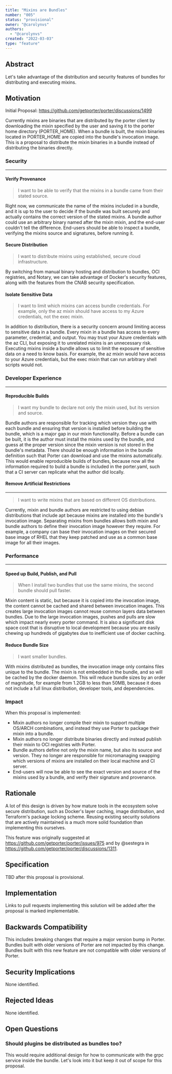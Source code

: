 ```yaml
---
title: "Mixins are Bundles"
number: "005"
status: "provisional"
owner: "@carolynvs"
authors:
  - "@carolynvs"
created: "2022-03-03"
type: "feature"
---
```


## Abstract

Let's take advantage of the distribution and security features of bundles for distributing and executing mixins.

## Motivation

Initial Proposal: https://github.com/getporter/porter/discussions/1499

Currently mixins are binaries that are distributed by the porter client by downloading the mixin specified by the user and saving it to the porter home directory (PORTER_HOME).
When a bundle is built, the mixin binaries located in PORTER_HOME are copied into the bundle's invocation image.
This is a proposal to distribute the mixin binaries in a bundle instead of distributing the binaries directly.

### Security

___

#### Verify Provenance

> I want to be able to verify that the mixins in a bundle came from their stated source.

Right now, we communicate the name of the mixins included in a bundle, and it is up to the user to decide if the bundle was built securely and actually contains the correct version of the stated mixins.
A bundle author could use an arbitrary binary named after the mixin mixin, and the end-user couldn't tell the difference.
End-users should be able to inspect a bundle, verifying the mixins source and signatures, before running it.

#### Secure Distribution

> I want to distribute mixins using established, secure cloud infrastructure.

By switching from manual binary hosting and distribution to bundles, OCI registries, and Notary, we can take advantage of Docker's security features, along with the features from the CNAB security specification.

#### Isolate Sensitive Data
> I want to limit which mixins can access bundle credentials. For example, only the az mixin should have access to my Azure credentials, not the exec mixin.

In addition to distribution, there is a security concern around limiting access to sensitive data in a bundle.
Every mixin in a bundle has access to every parameter, credential, and output.
You may trust your Azure credentials with the az CLI, but exposing it to unrelated mixins is an unnecessary risk.
Executing mixins inside a bundle allows us to limit the exposure of sensitive data on a need to know basis.
For example, the az mixin would have access to your Azure credentials, but the exec mixin that can run arbitrary shell scripts would not.

### Developer Experience
___

#### Reproducible Builds
> I want my bundle to declare not only the mixin used, but its version and source.

Bundle authors are responsible for tracking which version they use with each bundle and ensuring that version is installed before building the bundle, which is a major gap in our mixin functionality.
Before a bundle can be built, it is the author must install the mixins used by the bundle, and guess at the proper version since the mixin version is not stored in the bundle's metadata.
There should be enough information in the bundle definition such that Porter can download and use the mixins automatically.
This would enable reproducible builds of bundles, because now all the information required to build a bundle is included in the porter.yaml, such that a CI server can replicate what the author did locally.

#### Remove Artificial Restrictions

___

> I want to write mixins that are based on different OS distributions.

Currently, mixin and bundle authors are restricted to using debian distributions that include apt because mixins are installed into the bundle's invocation image.
Separating mixins from bundles allows both mixin and bundle authors to define their invocation image however they require.
For example, a company can base their invocation images on their secured base image of RHEL that they keep patched and use as a common base image for all their images.

### Performance
___

#### Speed up Build, Publish, and Pull
> When I install two bundles that use the same mixins, the second bundle should pull faster.

Mixin content is static, but because it is copied into the invocation image, the content cannot be cached and shared between invocation images.
This creates large invocation images cannot reuse common layers data between bundles.
Due to the large invocation images, pushes and pulls are slow which impact nearly every porter command.
It is also a significant disk space cost that is disruptive to local development because you are easily chewing up hundreds of gigabytes due to inefficient use of docker caching.

#### Reduce Bundle Size
> I want smaller bundles.

With mixins distributed as bundles, the invocation image only contains files unique to the bundle.
The mixin is not embedded in the bundle, and so will be cached by the docker daemon.
This will reduce bundle sizes by an order of magnitude, for example from 1.2GB to less than 50MB, because it does not include a full linux distribution, developer tools, and dependencies.

### Impact

When this proposal is implemented:

* Mixin authors no longer compile their mixin to support multiple OS/ARCH combinations, and instead they use Porter to package their mixin into a bundle.
* Mixin authors no longer distribute binaries directly and instead publish their mixin to OCI registries with Porter.
* Bundle authors define not only the mixin name, but also its source and version. They no longer are responsible for micromanaging swapping which versions of mixins are installed on their local machine and CI server.
* End-users will now be able to see the exact version and source of the mixins used by a bundle, and verify their signature and provenance.

## Rationale

A lot of this design is driven by how mature tools in the ecosystem solve secure distribution, such as Docker's layer caching, image distribution, and Terraform's package locking scheme.
Reusing existing security solutions that are actively maintained is a much more solid foundation than implementing this ourselves.

This feature was originally suggested at https://github.com/getporter/porter/issues/975 and by @sestegra in https://github.com/getporter/porter/discussions/1311.

## Specification

TBD after this proposal is provisional.

<!--
The technical specification should describe the command and/or configuration
syntax and semantics of any new feature.

* If this is a command, we are looking for what the `porter help` would look
  like: description of command, arguments, flags, default behavior and error
  handling.

* If this is a syntax change to a configuration file, define the allowed syntax,
  at least one example per use case, covering defaults and error handling.

* All PEPs will be reviewed for user experience. So make sure to think about the
  common use case, how people can accomplish more advanced scenarios, precedence
  from existing Porter features or other tools in the ecosystem, and how the
  change fits into Porter workflows and tasks.

The spec should be detailed enough that someone other than the PEP
authors can understand what needs to be implemented.
-->


## Implementation

Links to pull requests implementing this solution will be added after the proposal is marked implementable.


## Backwards Compatibility

This includes breaking changes that require a major version bump in Porter.
Bundles built with older versions of Porter are not impacted by this change.
Bundles built with this new feature are not compatible with older versions of Porter.

## Security Implications

None identified.


## Rejected Ideas

None identified.


## Open Questions

### Should plugins be distributed as bundles too?
This would require additional design for how to communicate with the grpc service inside the bundle.
Let's look into it but keep it out of scope for this proposal.

